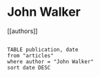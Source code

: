 # John Walker

[[authors]]

```dataview

TABLE publication, date
from "articles"
where author = "John Walker"
sort date DESC

```